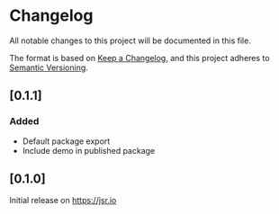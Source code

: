 # Changelog

All notable changes to this project will be documented in this file.

The format is based on [Keep a Changelog](https://keepachangelog.com/en/1.1.0/),
and this project adheres to
[Semantic Versioning](https://semver.org/spec/v2.0.0.html).

## [0.1.1]

### Added

- Default package export
- Include demo in published package

## [0.1.0]

Initial release on https://jsr.io
